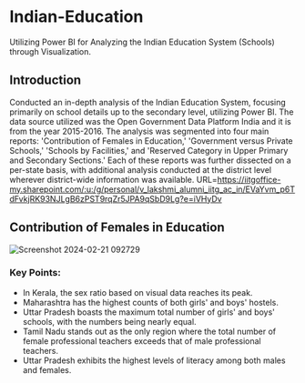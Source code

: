 # Indian-Education
Utilizing Power BI for Analyzing the Indian Education System (Schools) through Visualization.

## Introduction
Conducted an in-depth analysis of the Indian Education System, focusing primarily on school details up to the secondary level, utilizing Power BI.
The data source utilized was the Open Government Data Platform India and it is from the year 2015-2016. The analysis was segmented into four main reports: 'Contribution of Females in Education,' 'Government versus Private Schools,'
'Schools by Facilities,' and 'Reserved Category in Upper Primary and Secondary Sections.' Each of these reports was further dissected on a per-state basis, with additional analysis conducted at the district level 
wherever district-wide information was available.
URL=https://iitgoffice-my.sharepoint.com/:u:/g/personal/v_lakshmi_alumni_iitg_ac_in/EVaYvm_p6TdFvkjRK93NJLgB6zPST9rqZr5JPA9qSbD9Lg?e=iVHyDv

## Contribution of Females in Education

![Screenshot 2024-02-21 092729](https://github.com/VLSLOHITH/Indian-Education/assets/84633352/d3cfea88-bbb3-4725-acea-404f512a7ef4)

### Key Points: 
- In Kerala, the sex ratio based on visual data reaches its peak.
- Maharashtra has the highest counts of both girls' and boys' hostels.
- Uttar Pradesh boasts the maximum total number of girls' and boys' schools, with the numbers being nearly equal.
- Tamil Nadu stands out as the only region where the total number of female professional teachers exceeds that of male professional teachers.
- Uttar Pradesh exhibits the highest levels of literacy among both males and females.
